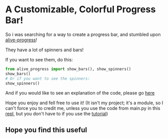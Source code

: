 # A Customizable, Colorful Progress Bar!

So i was searching for a way to create a progress bar, and stumbled upon [alive-progress](https://pypi.org/project/alive-progress/)!

They have a lot of spinners and bars!

If you want to see them, do this:
```py
from alive_progress import show_bars(), show_spinners()
show_bars()
# Or if you want to see the spinners:
show_spinners()
```

And if you would like to see an explanation of the code, please go [here](https://replit.com/talk/learn/A-Progress-Bar/142015)

Hope you enjoy and fell free to use it! (It isn't my project; it's a module, so I can't force you to credit me, unless you use the code from main.py in this [repl](https://replit.com/@CodingEssence/alive-progress#main.py), but you don't have to if you use the [tutorial](https://replit.com/talk/learn/A-Progress-Bar/142015))

## Hope you find this useful